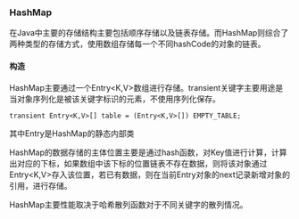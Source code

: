 ### HashMap
在Java中主要的存储结构主要包括顺序存储以及链表存储。而HashMap则综合了两种类型的存储方式，使用数组存储每一个不同hashCode的对象的链表。     
#### 构造
HashMap主要通过一个Entry<K,V>数组进行存储。transient关键字主要用途是当对象序列化是被该关键字标识的元素，不使用序列化保存。
```
transient Entry<K,V>[] table = (Entry<K,V>[]) EMPTY_TABLE;
```
其中Entry是HashMap的静态内部类


HashMap的数据存储的主体位置主要是通过hash函数，对Key值进行计算，计算出对应的下标，如果数组中该下标的位置链表不存在数据，则将该对象通过Entry<K,V>存入该位置，若已有数据，则在当前Entry对象的next记录新增对象的引用，进行存储。



HashMap主要性能取决于哈希散列函数对于不同关键字的散列情况。
